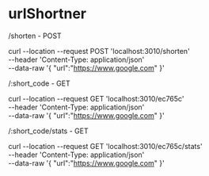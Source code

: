 # urlShortner

/shorten - POST

curl --location --request POST 'localhost:3010/shorten' \
--header 'Content-Type: application/json' \
--data-raw '{
"url":"https://www.google.com"
}'

/:short_code - GET

curl --location --request GET 'localhost:3010/ec765c' \
--header 'Content-Type: application/json' \
--data-raw '{
"url":"https://www.google.com"
}'


/:short_code/stats - GET

curl --location --request GET 'localhost:3010/ec765c/stats' \
--header 'Content-Type: application/json' \
--data-raw '{
"url":"https://www.google.com"
}'
